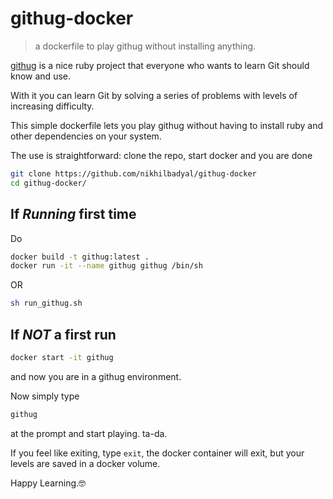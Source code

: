 # githug-docker

> a dockerfile to play githug without installing anything.

[githug](https://github.com/Gazler/githug) is a nice ruby project that everyone who wants to learn Git should know and use.

With it you can learn Git by solving a series of problems with levels of increasing difficulty.

This simple dockerfile lets you play githug without having to install ruby and other dependencies on your system.

The use is straightforward: clone the repo, start docker and you are done

```sh
git clone https://github.com/nikhilbadyal/githug-docker
cd githug-docker/
```

## If _Running_ first time

Do

```sh
docker build -t githug:latest .
docker run -it --name githug githug /bin/sh
```

OR

```sh
sh run_githug.sh
```

## If _NOT_ a first run

```sh
docker start -it githug
```

and now you are in a githug environment.

Now simply type

```sh
githug
```

at the prompt and start playing. ta-da.

If you feel like exiting, type `exit`, the docker container will exit, but your levels are saved in a docker volume.

Happy Learning.🤓
